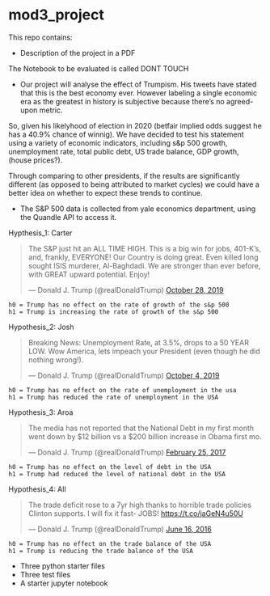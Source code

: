 # mod3_project

This repo contains:
* Description of the project in a PDF

The Notebook to be evaluated is called DONT TOUCH


- Our project will analyse the effect of Trumpism. His tweets have stated that this is the best economy ever. However labeling a single economic era as the greatest in history is subjective because there’s no agreed-upon metric. 

So, given his likelyhood of election in 2020 (betfair implied odds suggest he has a 40.9% chance of winnig). We have decided to test his statement using a variety of economic indicators, including s&p 500 growth, unemployment rate, total public debt, US trade balance, GDP growth, (house prices?).

Through comparing to other presidents, if the results are significantly different (as opposed to being attributed to market cycles) we could have a better idea on whether to expect these trends to continue.
- The S&P 500 data is collected from yale economics department, using the Quandle API to access it.

Hypthesis_1: Carter

<blockquote class="twitter-tweet" data-lang="en"><p lang="en" dir="ltr">The S&amp;P just hit an ALL TIME HIGH. This is a big win for jobs, 401-K’s, and, frankly, EVERYONE! Our Country is doing great. Even killed long sought ISIS murderer, Al-Baghdadi. We are stronger than ever before, with GREAT upward potential. Enjoy!</p>&mdash; Donald J. Trump (@realDonaldTrump) <a href="https://twitter.com/realDonaldTrump/status/1188813055108374533?ref_src=twsrc%5Etfw">October 28, 2019</a></blockquote>


 
    h0 = Trump has no effect on the rate of growth of the s&p 500
    h1 = Trump is increasing the rate of growth of the s&p 500
    
Hypothesis_2: Josh

<blockquote class="twitter-tweet" data-lang="en"><p lang="en" dir="ltr">Breaking News: Unemployment Rate, at 3.5%, drops to a 50 YEAR LOW. Wow America, lets impeach your President (even though he did nothing wrong!).</p>&mdash; Donald J. Trump (@realDonaldTrump) <a href="https://twitter.com/realDonaldTrump/status/1180102056411095042?ref_src=twsrc%5Etfw">October 4, 2019</a></blockquote>



    h0 = Trump has no effect on the rate of unemployment in the usa
    h1 = Trump has reduced the rate of unemployment in the USA

Hypothesis_3: Aroa

<blockquote class="twitter-tweet" data-lang="en"><p lang="en" dir="ltr">The media has not reported that the National Debt in my first month went down by $12 billion vs a $200 billion increase in Obama first mo.</p>&mdash; Donald J. Trump (@realDonaldTrump) <a href="https://twitter.com/realDonaldTrump/status/835479283699224576?ref_src=twsrc%5Etfw">February 25, 2017</a></blockquote>



    h0 = Trump has no effect on the level of debt in the USA
    h1 = Trump had reduced the level of national debt in the USA
    
   

Hypothesis_4: All

<blockquote class="twitter-tweet" data-lang="en"><p lang="en" dir="ltr">The trade deficit rose to a 7yr high thanks to horrible trade policies Clinton supports. I will fix it fast- JOBS! <a href="https://t.co/jaGeN4u50U">https://t.co/jaGeN4u50U</a></p>&mdash; Donald J. Trump (@realDonaldTrump) <a href="https://twitter.com/realDonaldTrump/status/743486962670141440?ref_src=twsrc%5Etfw">June 16, 2016</a></blockquote>


    h0 = Trump has no effect on the trade balance of the USA
    h1 = Trump is reducing the trade balance of the USA



* Three python starter files
* Three test files
* A starter jupyter notebook